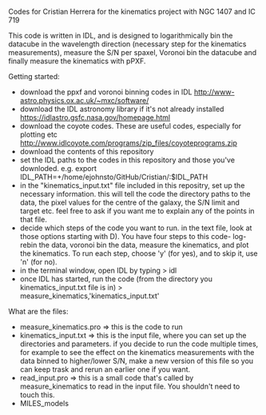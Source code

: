 Codes for Cristian Herrera for the kinematics project with NGC 1407 and IC 719

This code is written in IDL, and is designed to logarithmically bin the datacube in the wavelength direction (necessary step for the kinematics measurements), measure the S/N per spaxel, Voronoi bin the datacube and finally measure the kinematics with pPXF.

Getting started:
  - download the ppxf and voronoi binning codes in IDL
  http://www-astro.physics.ox.ac.uk/~mxc/software/
  - download the IDL astronomy library if it's not already installed
  https://idlastro.gsfc.nasa.gov/homepage.html
  - download the coyote codes. These are useful codes, especially for plotting etc
  http://www.idlcoyote.com/programs/zip_files/coyoteprograms.zip
  - download the contents of this repository
  - set the IDL paths to the codes in this repository and those you've downloded.
  e.g. export IDL_PATH=+/home/ejohnsto/GitHub/Cristian/:$IDL_PATH
  - in the "kinematics_input.txt" file included in this repositry, set up the necessary information. this will tell the code the directory paths to the data, the pixel values for the centre of the galaxy, the S/N limit and target etc. feel free to ask if you want me to explain any of the points in that file.
  - decide which steps of the code you want to run. in the text file, look at those options starting with D). You have four steps to this code- log-rebin the data, voronoi bin the data, measure the kinematics, and plot the kinematics. To run each step, choose 'y' (for yes), and to skip it, use 'n' (for no).
  - in the terminal window, open IDL by typing >  idl
  - once IDL has started, run the code (from the directory you kinematics_input.txt file is in) >  measure_kinematics,'kinematics_input.txt'


What are the files:
  - measure_kinematics.pro => this is the code to run
  - kinematics_input.txt => this is the input file, where you can set up the directories and parameters. if you decide to run the code multiple times, for example to see the effect on the kinematics measurements with the data binned to higher/lower S/N, make a new version of this file so you can keep trask and rerun an earlier one if you want.
  - read_input.pro => this is a small code that's called by measure_kinematics to read in the input file. You shouldn't need to touch this.
  - MILES_models
